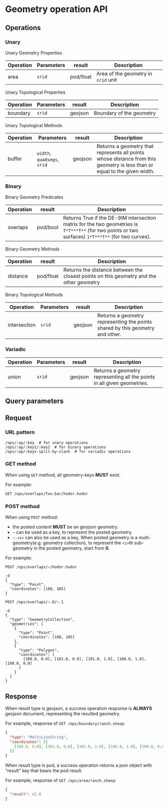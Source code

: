 # Geometry operation API

## Operations

### Unary

Unary Geometry Properties

Operation | Parameters | result    | Description
--------- | ---------- | --------- | -----------
area      | `srid`     | pod/float | Area of the geometry in `srid` unit

Unary Topological Properties

Operation | Parameters | result    | Description
--------- | ---------- | --------- | -----------
boundary  | `srid`     | geojson   | Boundary of the geometry

Unary Topological Methods

Operation | Parameters                  | result    | Description
--------- | --------------------------- | --------- | -----------
buffer    | `width`, `quadsegs`, `srid` | geojson   | Returns a geometry that represents all points whose distance from this geometry is less than or equal to the given width.


### Binary

Binary Geometry Predicates

Operation | result    | Description
--------- | --------- | -----------
overlaps  | pod/bool  | Returns True if the DE-9IM intersection matrix for the two geometries is `T*T***T**` (for two points or two surfaces) `1*T***T**` (for two curves).

Binary Geometry Methods

Operation | result     | Description
--------- | ---------- | -----------
distance  | pod/float  | Returns the distance between the closest points on this geometry and the other geometry

Binary Topological Methods

Operation    | Parameters | result    | Description
------------ | ---------- | --------- | -----------
intersection | `srid`     | geojson   | Returns a geometry representing the points shared by this geometry and other.


### Variadic

Operation | Parameters | result    | Description
--------- | ---------- | --------- | -----------
union     | `srid`     | geojson   | Returns a geometry representing all the points in all given geometries.

## Query parameters

## Request

### URL pattern

```
/ops/:op/:key  # for unary operations
/ops/:op/:key1/:key2  # for binary operations
/ops/:op/:keys-split-by-slash  # for variadic operations
```

### GET method

When using `GET` method, all geometry-keys **MUST** exist.

For example:

```
GET /ops/overlaps/foo.bar/hodor.hodor
```

### POST method

When using `POST` method:

  - the posted content **MUST** be an geojson geometry.
  - `~` can be used as a key, to represent the posted geometry.
  - `~.<i>` can also be used as a key, When posted geometry is a 
    multi-geometry(e.g. geometry collection), to represent the `<i>`th
    sub-geometry in the posted geometry, start from **0**.

For example:

```
POST /ops/overlaps/~/hodor.hodor

-d
{
  "type": "Point",
  "coordinates": [100, 105]
}
```

```
POST /ops/overlaps/~.0/~.1

-d
{
  "type": "GeometryCollection",
  "geometries": [
    {
      "type": "Point",
      "coordinates": [100, 105]
    },
    {
      "type": "Polygon",
      "coordinates": [
        [100.0, 0.0], [101.0, 0.0], [101.0, 1.0], [100.0, 1.0], [100.0, 0.0]
      ]
    }
  ]
}
```

## Response

When result type is geojson, a success operation response is **ALWAYS** geojson
document, representing the resulted geometry.

For example, response of `GET /ops/boundary/ranch.sheep`:

```json
{
  "type": "MultiLineString",
  "coordinates": [[
    [100.0, 0.0], [101.0, 0.0], [101.0, 1.0], [100.0, 1.0], [100.0, 0.0]
  ]]
}
```

When result type is pod, a success operation returns a json object with
"result" key that bears the pod result.

For example, response of `GET /ops/area/ranch.sheep`:

```json
{
  "result": 42.0
}
```
